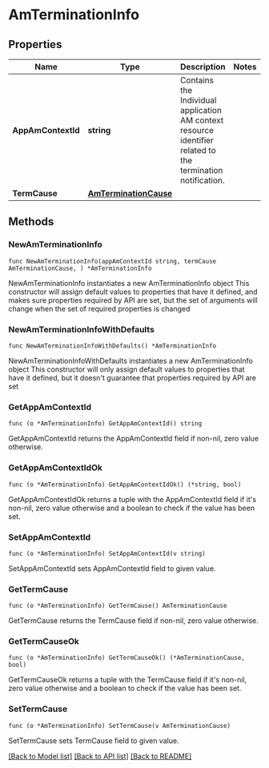 # AmTerminationInfo

## Properties

Name | Type | Description | Notes
------------ | ------------- | ------------- | -------------
**AppAmContextId** | **string** | Contains the Individual application AM context resource identifier related to the termination notification. | 
**TermCause** | [**AmTerminationCause**](AmTerminationCause.md) |  | 

## Methods

### NewAmTerminationInfo

`func NewAmTerminationInfo(appAmContextId string, termCause AmTerminationCause, ) *AmTerminationInfo`

NewAmTerminationInfo instantiates a new AmTerminationInfo object
This constructor will assign default values to properties that have it defined,
and makes sure properties required by API are set, but the set of arguments
will change when the set of required properties is changed

### NewAmTerminationInfoWithDefaults

`func NewAmTerminationInfoWithDefaults() *AmTerminationInfo`

NewAmTerminationInfoWithDefaults instantiates a new AmTerminationInfo object
This constructor will only assign default values to properties that have it defined,
but it doesn't guarantee that properties required by API are set

### GetAppAmContextId

`func (o *AmTerminationInfo) GetAppAmContextId() string`

GetAppAmContextId returns the AppAmContextId field if non-nil, zero value otherwise.

### GetAppAmContextIdOk

`func (o *AmTerminationInfo) GetAppAmContextIdOk() (*string, bool)`

GetAppAmContextIdOk returns a tuple with the AppAmContextId field if it's non-nil, zero value otherwise
and a boolean to check if the value has been set.

### SetAppAmContextId

`func (o *AmTerminationInfo) SetAppAmContextId(v string)`

SetAppAmContextId sets AppAmContextId field to given value.


### GetTermCause

`func (o *AmTerminationInfo) GetTermCause() AmTerminationCause`

GetTermCause returns the TermCause field if non-nil, zero value otherwise.

### GetTermCauseOk

`func (o *AmTerminationInfo) GetTermCauseOk() (*AmTerminationCause, bool)`

GetTermCauseOk returns a tuple with the TermCause field if it's non-nil, zero value otherwise
and a boolean to check if the value has been set.

### SetTermCause

`func (o *AmTerminationInfo) SetTermCause(v AmTerminationCause)`

SetTermCause sets TermCause field to given value.



[[Back to Model list]](../README.md#documentation-for-models) [[Back to API list]](../README.md#documentation-for-api-endpoints) [[Back to README]](../README.md)


